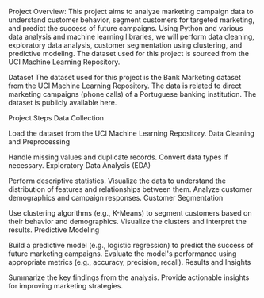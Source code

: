 Project Overview:
This project aims to analyze marketing campaign data to understand customer behavior, segment customers for targeted marketing, and predict the success of future campaigns. Using Python and various data analysis and machine learning libraries, we will perform data cleaning, exploratory data analysis, customer segmentation using clustering, and predictive modeling. The dataset used for this project is sourced from the UCI Machine Learning Repository.

Dataset
The dataset used for this project is the Bank Marketing dataset from the UCI Machine Learning Repository. The data is related to direct marketing campaigns (phone calls) of a Portuguese banking institution. The dataset is publicly available here.

Project Steps
Data Collection

Load the dataset from the UCI Machine Learning Repository.
Data Cleaning and Preprocessing

Handle missing values and duplicate records.
Convert data types if necessary.
Exploratory Data Analysis (EDA)

Perform descriptive statistics.
Visualize the data to understand the distribution of features and relationships between them.
Analyze customer demographics and campaign responses.
Customer Segmentation

Use clustering algorithms (e.g., K-Means) to segment customers based on their behavior and demographics.
Visualize the clusters and interpret the results.
Predictive Modeling

Build a predictive model (e.g., logistic regression) to predict the success of future marketing campaigns.
Evaluate the model's performance using appropriate metrics (e.g., accuracy, precision, recall).
Results and Insights

Summarize the key findings from the analysis.
Provide actionable insights for improving marketing strategies.
